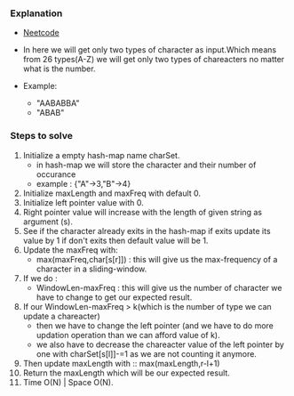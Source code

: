 ### Explanation
* [Neetcode](https://www.youtube.com/watch?v=gqXU1UyA8pk)


* In here we will get only two types of character as input.Which means from 26 types(A-Z) we will get only two types of chareacters no matter what is the number.
* Example:
  * "AABABBA"
  * "ABAB"

### Steps to solve
1. Initialize a empty hash-map name charSet.
   * in hash-map we will store the character and their number of occurance 
   * example : {"A"->3,"B"->4}
2. Initialize maxLength and maxFreq with default 0.
3. Initialize left pointer value with 0.
4. Right pointer value will increase with the length of given string as argument (s).
5. See if the character already exits in the hash-map if exits update its value by 1 if don't exits then default value will be 1.
6. Update the maxFreq with:
   * max(maxFreq,char[s[r]]) : this will give us the max-frequency of a character in a sliding-window.
7. If we do :
   * WindowLen-maxFreq : this will give us the number of character we have to change to get our expected result.  
8. If our WindowLen-maxFreq > k(which is the number of type we can update a chareacter)
   * then we have to change the left pointer (and we have to do more updation operation than we can afford value of k).
   * we also have to decrease the chareacter value of the left pointer by one with charSet[s[l]]-=1 as we are not counting it anymore.
9. Then update maxLength with :: max(maxLength,r-l+1)
10. Return the maxLength which will be our expected result.
11. Time O(N) | Space O(N).  

